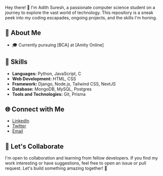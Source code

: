 Hey there! 👋 I'm Adith Suresh, a passionate computer science student on a journey to explore the vast world of technology. This repository is a sneak peek into my coding escapades, ongoing projects, and the skills I'm honing.

## 🚀 About Me

- 🎓 Currently pursuing [BCA] at [Amity Online]

## 🔧 Skills

- **Languages:** Python, JavaScript, C
- **Web Development:** HTML, CSS
- **Framework:** Django, Node.js, Tailwind CSS, NextJS
- **Database:** MongoDB, MySQL, Postgres
- **Tools and Technologies:** Git, Prisma

## 🌐 Connect with Me

- [LinkedIn](https://www.linkedin.com/in/adith-suresh-346ab62a7/)
- [Twitter](https://twitter.com/adit1593)
- [Email](mailto:adithsuresh566@gmail.com)

## 🤝 Let's Collaborate

I'm open to collaboration and learning from fellow developers. If you find my work interesting or have suggestions, feel free to open an issue or pull request. Let's build something amazing together! 🌈
